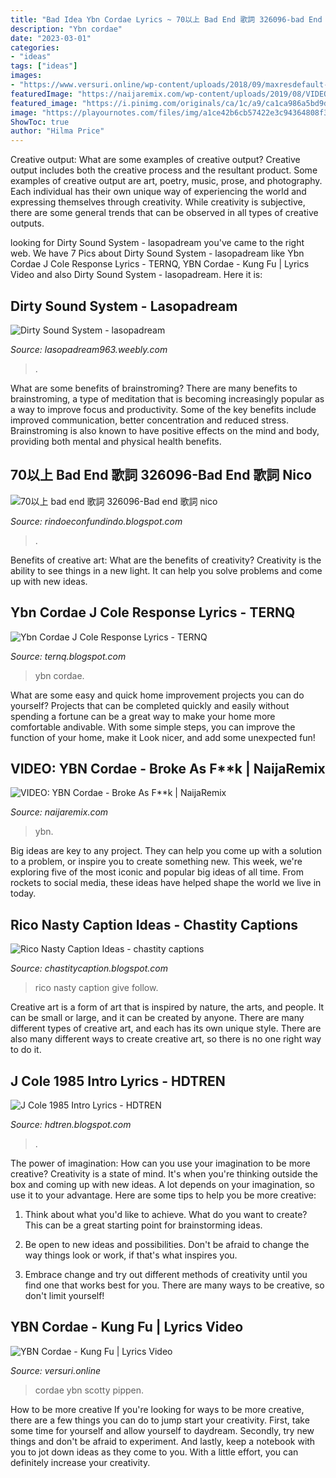 ```yaml
---
title: "Bad Idea Ybn Cordae Lyrics ~ 70以上 Bad End 歌詞 326096-bad End 歌詞 Nico"
description: "Ybn cordae"
date: "2023-03-01"
categories:
- "ideas"
tags: ["ideas"]
images:
- "https://www.versuri.online/wp-content/uploads/2018/09/maxresdefault-322.jpg"
featuredImage: "https://naijaremix.com/wp-content/uploads/2019/08/VIDEO_YBN_Cordae_-_Broke_As_Fk.jpg"
featured_image: "https://i.pinimg.com/originals/ca/1c/a9/ca1ca986a5bd9d269ccebcb62c7c6975.jpg"
image: "https://playournotes.com/files/img/a1ce42b6cb57422e3c94364808f30d98000b56e7.jpg"
ShowToc: true
author: "Hilma Price"
---
```



Creative output: What are some examples of creative output?
Creative output includes both the creative process and the resultant product. Some examples of creative output are art, poetry, music, prose, and photography. Each individual has their own unique way of experiencing the world and expressing themselves through creativity. While creativity is subjective, there are some general trends that can be observed in all types of creative outputs.

	

		
looking for Dirty Sound System - lasopadream you've came to the right web. We have 7 Pics about Dirty Sound System - lasopadream like Ybn Cordae J Cole Response Lyrics - TERNQ, YBN Cordae - Kung Fu | Lyrics Video and also Dirty Sound System - lasopadream. Here it is:
		
    
## Dirty Sound System - Lasopadream

<img loading=lazy src="https://artforum.com/uploads/upload.000/id24235/article_1064x.jpg" onerror="this.onerror=null;this.src='https://tse3.mm.bing.net/th?id=OIP.R0HS8nDtNv9aAj2JSxWyWgHaHa&amp;pid=15.1';" alt="Dirty Sound System - lasopadream">

_Source: lasopadream963.weebly.com_

>. 

	

What are some benefits of brainstroming?
There are many benefits to brainstroming, a type of meditation that is becoming increasingly popular as a way to improve focus and productivity. Some of the key benefits include improved communication, better concentration and reduced stress. Brainstroming is also known to have positive effects on the mind and body, providing both mental and physical health benefits.

    
## 70以上 Bad End 歌詞 326096-Bad End 歌詞 Nico

<img loading=lazy src="https://playournotes.com/files/img/a1ce42b6cb57422e3c94364808f30d98000b56e7.jpg" onerror="this.onerror=null;this.src='https://tse4.mm.bing.net/th?id=OIP.E8tQ7FxLqgQC6fmAyjpkLQHaKe&amp;pid=15.1';" alt="70以上 bad end 歌詞 326096-Bad end 歌詞 nico">

_Source: rindoeconfundindo.blogspot.com_

>. 

	

Benefits of creative art: What are the benefits of creativity?
Creativity is the ability to see things in a new light. It can help you solve problems and come up with new ideas.

    
## Ybn Cordae J Cole Response Lyrics - TERNQ

<img loading=lazy src="https://i.pinimg.com/736x/27/b2/72/27b272e2e972b1e6eeacd073778b9795.jpg" onerror="this.onerror=null;this.src='https://tse4.mm.bing.net/th?id=OIP.563hnTFxP_spzWkSqM0qpgHaLH&amp;pid=15.1';" alt="Ybn Cordae J Cole Response Lyrics - TERNQ">

_Source: ternq.blogspot.com_

>ybn cordae. 

	

What are some easy and quick home improvement projects you can do yourself?
Projects that can be completed quickly and easily without spending a fortune can be a great way to make your home more comfortable andivable. With some simple steps, you can improve the function of your home, make it Look nicer, and add some unexpected fun!

    
## VIDEO: YBN Cordae - Broke As F**k | NaijaRemix

<img loading=lazy src="https://naijaremix.com/wp-content/uploads/2019/08/VIDEO_YBN_Cordae_-_Broke_As_Fk.jpg" onerror="this.onerror=null;this.src='https://tse1.mm.bing.net/th?id=OIP.f0bh8WfrwfLjCcyVx6FXtQAAAA&amp;pid=15.1';" alt="VIDEO: YBN Cordae - Broke As F**k | NaijaRemix">

_Source: naijaremix.com_

>ybn. 

	

Big ideas are key to any project. They can help you come up with a solution to a problem, or inspire you to create something new. This week, we're exploring five of the most iconic and popular big ideas of all time. From rockets to social media, these ideas have helped shape the world we live in today.

    
## Rico Nasty Caption Ideas - Chastity Captions

<img loading=lazy src="https://i.pinimg.com/originals/ca/1c/a9/ca1ca986a5bd9d269ccebcb62c7c6975.jpg" onerror="this.onerror=null;this.src='https://tse1.mm.bing.net/th?id=OIP.wr3Huajc060Ex-7QqQ8XqgHaJQ&amp;pid=15.1';" alt="Rico Nasty Caption Ideas - chastity captions">

_Source: chastitycaption.blogspot.com_

>rico nasty caption give follow. 

	

Creative art is a form of art that is inspired by nature, the arts, and people. It can be small or large, and it can be created by anyone. There are many different types of creative art, and each has its own unique style. There are also many different ways to create creative art, so there is no one right way to do it.

    
## J Cole 1985 Intro Lyrics - HDTREN

<img loading=lazy src="https://i.pinimg.com/originals/70/88/96/7088966f3a33c57eac10c0e6e67430fe.jpg" onerror="this.onerror=null;this.src='https://tse2.mm.bing.net/th?id=OIP.a56iVusbNNNe22qCvTtwawHaEK&amp;pid=15.1';" alt="J Cole 1985 Intro Lyrics - HDTREN">

_Source: hdtren.blogspot.com_

>. 

	

The power of imagination: How can you use your imagination to be more creative?
Creativity is a state of mind. It's when you're thinking outside the box and coming up with new ideas. A lot depends on your imagination, so use it to your advantage. Here are some tips to help you be more creative:
1. Think about what you'd like to achieve. What do you want to create? This can be a great starting point for brainstorming ideas.

2. Be open to new ideas and possibilities. Don't be afraid to change the way things look or work, if that's what inspires you.

3. Embrace change and try out different methods of creativity until you find one that works best for you. There are many ways to be creative, so don't limit yourself!

    
## YBN Cordae - Kung Fu | Lyrics Video

<img loading=lazy src="https://www.versuri.online/wp-content/uploads/2018/09/maxresdefault-322.jpg" onerror="this.onerror=null;this.src='https://tse2.mm.bing.net/th?id=OIP.5NTgQ4ipy6WJeJRRexSO3AHaEK&amp;pid=15.1';" alt="YBN Cordae - Kung Fu | Lyrics Video">

_Source: versuri.online_

>cordae ybn scotty pippen. 

	

How to be more creative
If you're looking for ways to be more creative, there are a few things you can do to jump start your creativity. First, take some time for yourself and allow yourself to daydream. Secondly, try new things and don't be afraid to experiment. And lastly, keep a notebook with you to jot down ideas as they come to you. With a little effort, you can definitely increase your creativity.

